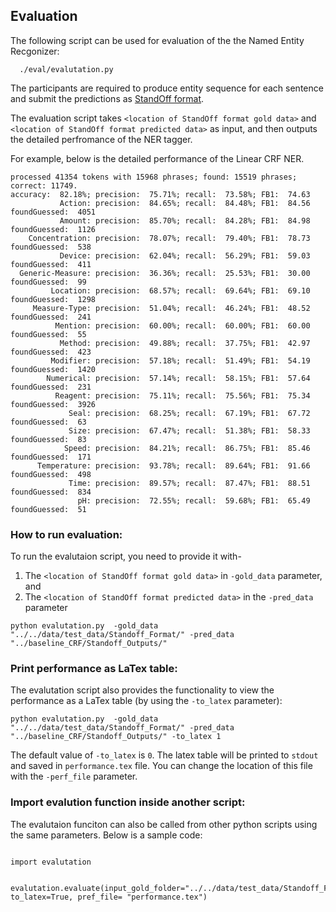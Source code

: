 ## Evaluation 

The following script can be used for evaluation of the the Named Entity Recgonizer:
  
      ./eval/evalutation.py 

The participants are required to produce entity sequence for each sentence and submit the predictions as [StandOff format](../../data/Readme.md##-The-standoff-format:).


The evaluation script takes `<location of StandOff format gold data>` and `<location of StandOff format predicted data>` as input, and then outputs the detailed perfromance of the NER tagger. 

For example, below is the detailed performance of the Linear CRF NER.

```
processed 41354 tokens with 15968 phrases; found: 15519 phrases; correct: 11749.
accuracy:  82.18%; precision:  75.71%; recall:  73.58%; FB1:  74.63
           Action: precision:  84.65%; recall:  84.48%; FB1:  84.56 foundGuessed:  4051
           Amount: precision:  85.70%; recall:  84.28%; FB1:  84.98 foundGuessed:  1126
    Concentration: precision:  78.07%; recall:  79.40%; FB1:  78.73 foundGuessed:  538
           Device: precision:  62.04%; recall:  56.29%; FB1:  59.03 foundGuessed:  411
  Generic-Measure: precision:  36.36%; recall:  25.53%; FB1:  30.00 foundGuessed:  99
         Location: precision:  68.57%; recall:  69.64%; FB1:  69.10 foundGuessed:  1298
     Measure-Type: precision:  51.04%; recall:  46.24%; FB1:  48.52 foundGuessed:  241
          Mention: precision:  60.00%; recall:  60.00%; FB1:  60.00 foundGuessed:  55
           Method: precision:  49.88%; recall:  37.75%; FB1:  42.97 foundGuessed:  423
         Modifier: precision:  57.18%; recall:  51.49%; FB1:  54.19 foundGuessed:  1420
        Numerical: precision:  57.14%; recall:  58.15%; FB1:  57.64 foundGuessed:  231
          Reagent: precision:  75.11%; recall:  75.56%; FB1:  75.34 foundGuessed:  3926
             Seal: precision:  68.25%; recall:  67.19%; FB1:  67.72 foundGuessed:  63
             Size: precision:  67.47%; recall:  51.38%; FB1:  58.33 foundGuessed:  83
            Speed: precision:  84.21%; recall:  86.75%; FB1:  85.46 foundGuessed:  171
      Temperature: precision:  93.78%; recall:  89.64%; FB1:  91.66 foundGuessed:  498
             Time: precision:  89.57%; recall:  87.47%; FB1:  88.51 foundGuessed:  834
               pH: precision:  72.55%; recall:  59.68%; FB1:  65.49 foundGuessed:  51
``` 
    


### How to run evaluation:

To run the evalutaion script, you need to provide it with-

1) The `<location of StandOff format gold data>` in `-gold_data` parameter, and 
2) The `<location of StandOff format predicted data>` in the `-pred_data` parameter

```
python evalutation.py  -gold_data "../../data/test_data/Standoff_Format/" -pred_data "../baseline_CRF/Standoff_Outputs/"
```

### Print performance as LaTex table:

The evalutation script also provides the functionality to view the performance as a LaTex table (by using the `-to_latex` parameter):

```
python evalutation.py  -gold_data "../../data/test_data/Standoff_Format/" -pred_data "../baseline_CRF/Standoff_Outputs/" -to_latex 1
```

The default value of `-to_latex` is `0`. The latex table will be printed to `stdout` and saved in `performance.tex` file. You can change the location of this file with the `-perf_file` parameter.


### Import evalution function inside another script:

The evalutaion funciton can also be called from other python scripts using the same parameters. Below is a sample code:

```

import evalutation


evalutation.evaluate(input_gold_folder="../../data/test_data/Standoff_Format/",input_pred_folder="Standoff_Outputs/", to_latex=True, pref_file= "performance.tex")

```

